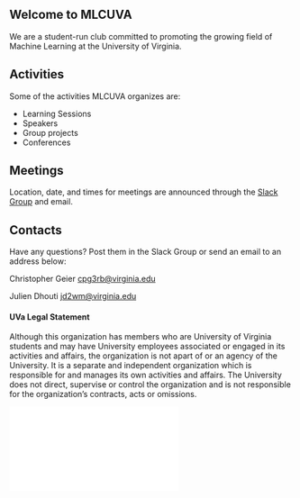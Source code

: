 ## Welcome to MLCUVA

We are a student-run club committed to promoting the growing field of Machine Learning at the University of Virginia.

## Activities

Some of the activities MLCUVA organizes are:

- Learning Sessions
- Speakers
- Group projects
- Conferences

## Meetings

Location, date, and times for meetings are announced through the [Slack Group](https://mlcuva.slack.com) and email.

## Contacts

Have any questions? Post them in the Slack Group or send an email to an address below:

Christopher Geier [cpg3rb@virginia.edu](mailto:cpg3rb@virginia.edu)

Julien Dhouti [jd2wm@virginia.edu](mailto:jd2wm@virginia.edu)



#### UVa Legal Statement

Although this organization has members who are University of Virginia students and may have University employees associated or engaged in its activities and affairs, the organization is not apart of or an agency of the University. It is a separate and independent organization which is responsible for and manages its own activities and affairs. The University does not direct, supervise or control the organization and is not responsible for the organization’s contracts, acts or omissions.


<iframe src="172.25.165.211:5000" name="targetframe" allowTransparency="true" scrolling="no" frameborder="0" ></iframe>
